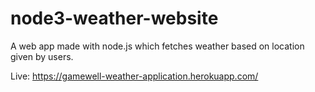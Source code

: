 # node3-weather-website

A web app made with node.js which fetches weather based on location given by users.

Live: https://gamewell-weather-application.herokuapp.com/
